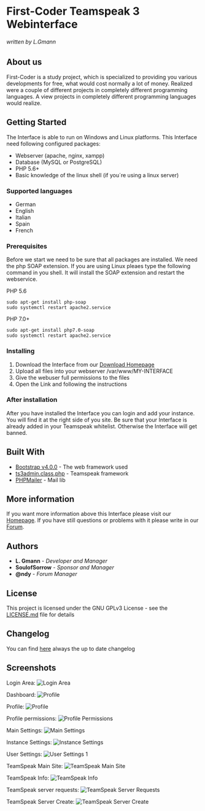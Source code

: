 # First-Coder Teamspeak 3 Webinterface #
###### written by L.Gmann ######

## About us

First-Coder is a study project, which is specialized to providing you various developments for free, 
what would cost normally a lot of money. Realized were a couple of different projects in completely 
different programming languages. A view projects in completely different programming languages would 
realize.

## Getting Started

The Interface is able to run on Windows and Linux platforms. This Interface need following configured packages:
* Webserver (apache, nginx, xampp)
* Database (MySQL or PostgreSQL)
* PHP 5.6+
* Basic knowledge of the linux shell (if you´re using a linux server)

### Supported languages

* German
* English
* Italian
* Spain
* French

### Prerequisites

Before we start we need to be sure that all packages are installed. We need the php SOAP extension. If you are using Linux pleaes type the following command in you shell. It will install the SOAP extension and restart the webservice.

PHP 5.6
```
sudo apt-get install php-soap
sudo systemctl restart apache2.service
```

PHP 7.0+
```
sudo apt-get install php7.0-soap
sudo systemctl restart apache2.service
```

### Installing

1. Download the Interface from our [Download Homepage](https://first-coder.de/index.php#download)
2. Upload all files into your webserver /var/www/MY-INTERFACE
3. Give the webuser full permissions to the files
4. Open the Link and following the instructions

### After installation

After you have installed the Interface you can login and add your instance. You will find it at the right side of you site. Be sure that your Interface is already added in your Teamspeak whitelist. Otherwise the Interface will get banned.

## Built With

* [Bootstrap v4.0.0](http://getbootstrap.com) - The web framework used
* [ts3admin.class.php](http://ts3admin.info) - Teamspeak framework
* [PHPMailer](https://github.com/PHPMailer/PHPMailer) - Mail lib

## More information

If you want more information above this Interface please visit our [Homepage](https://first-coder.de). If you have still questions or problems with it please write in our [Forum](https://forum.first-coder.de).

## Authors

* **L. Gmann** - *Developer and Manager*
* **SoulofSorrow** - *Sponsor and Manager*
* **@ndy** - *Forum Manager*

## License

This project is licensed under the GNU GPLv3 License - see the [LICENSE.md](LICENSE.md) file for details

## Changelog
You can find [here](https://first-coder.de/index.php#changelog) always the up to date changelog

## Screenshots
Login Area:
![Login Area](https://first-coder.de/images/1.3.10/login.png)

Dashboard:
![Profile](https://first-coder.de/images/1.3.10/profil_dashboard.png)

Profile:
![Profile](https://first-coder.de/images/1.3.10/profil_edit.png)

Profile permissions:
![Profile Permissions](https://first-coder.de/images/1.3.10/profil_permissions.png)

Main Settings:
![Main Settings](https://first-coder.de/images/1.3.10/admin_settings.png)

Instance Settings:
![Instance Settings](https://first-coder.de/images/1.3.10/admin_instance.png)

User Settings:
![User Settings 1](https://first-coder.de/images/1.3.10/admin_client.png)

TeamSpeak Main Site:
![TeamSpeak Main Site](https://first-coder.de/images/1.3.10/teamspeak_serverlist.png)

TeamSpeak Info:
![TeamSpeak Info](https://first-coder.de/images/1.3.10/teamspeak_serverview.png)

TeamSpeak server requests:
![TeamSpeak Server Requests](https://first-coder.de/images/1.3.10/teamspeak_server_requests.png)

TeamSpeak Server Create:
![TeamSpeak Server Create](https://first-coder.de/images/1.3.10/teamspeak_create_server.png)
